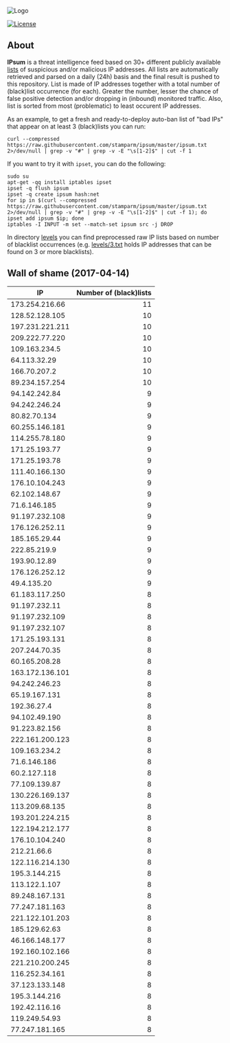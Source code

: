 ![Logo](logo.png)

[![License](https://img.shields.io/badge/license-Public_domain-red.svg)](https://wiki.creativecommons.org/wiki/Public_domain)

About
----

**IPsum** is a threat intelligence feed based on 30+ different publicly available [lists](https://github.com/stamparm/maltrail) of suspicious and/or malicious IP addresses. All lists are automatically retrieved and parsed on a daily (24h) basis and the final result is pushed to this repository. List is made of IP addresses together with a total number of (black)list occurrence (for each). Greater the number, lesser the chance of false positive detection and/or dropping in (inbound) monitored traffic. Also, list is sorted from most (problematic) to least occurent IP addresses.

As an example, to get a fresh and ready-to-deploy auto-ban list of "bad IPs" that appear on at least 3 (black)lists you can run:

```
curl --compressed https://raw.githubusercontent.com/stamparm/ipsum/master/ipsum.txt 2>/dev/null | grep -v "#" | grep -v -E "\s[1-2]$" | cut -f 1
```

If you want to try it with `ipset`, you can do the following:

```
sudo su
apt-get -qq install iptables ipset
ipset -q flush ipsum
ipset -q create ipsum hash:net
for ip in $(curl --compressed https://raw.githubusercontent.com/stamparm/ipsum/master/ipsum.txt 2>/dev/null | grep -v "#" | grep -v -E "\s[1-2]$" | cut -f 1); do ipset add ipsum $ip; done
iptables -I INPUT -m set --match-set ipsum src -j DROP
```

In directory [levels](levels) you can find preprocessed raw IP lists based on number of blacklist occurrences (e.g. [levels/3.txt](levels/3.txt) holds IP addresses that can be found on 3 or more blacklists).

Wall of shame (2017-04-14)
----

|IP|Number of (black)lists|
|---|--:|
173.254.216.66|11
128.52.128.105|10
197.231.221.211|10
209.222.77.220|10
109.163.234.5|10
64.113.32.29|10
166.70.207.2|10
89.234.157.254|10
94.142.242.84|9
94.242.246.24|9
80.82.70.134|9
60.255.146.181|9
114.255.78.180|9
171.25.193.77|9
171.25.193.78|9
111.40.166.130|9
176.10.104.243|9
62.102.148.67|9
71.6.146.185|9
91.197.232.108|9
176.126.252.11|9
185.165.29.44|9
222.85.219.9|9
193.90.12.89|9
176.126.252.12|9
49.4.135.20|9
61.183.117.250|8
91.197.232.11|8
91.197.232.109|8
91.197.232.107|8
171.25.193.131|8
207.244.70.35|8
60.165.208.28|8
163.172.136.101|8
94.242.246.23|8
65.19.167.131|8
192.36.27.4|8
94.102.49.190|8
91.223.82.156|8
222.161.200.123|8
109.163.234.2|8
71.6.146.186|8
60.2.127.118|8
77.109.139.87|8
130.226.169.137|8
113.209.68.135|8
193.201.224.215|8
122.194.212.177|8
176.10.104.240|8
212.21.66.6|8
122.116.214.130|8
195.3.144.215|8
113.122.1.107|8
89.248.167.131|8
77.247.181.163|8
221.122.101.203|8
185.129.62.63|8
46.166.148.177|8
192.160.102.166|8
221.210.200.245|8
116.252.34.161|8
37.123.133.148|8
195.3.144.216|8
192.42.116.16|8
119.249.54.93|8
77.247.181.165|8
